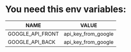 You need this env variables:
============================


| NAME | VALUE |
| ------ | ------ |
| GOOGLE_API_FRONT | api_key_from_google |
| GOOGLE_API_BACK | api_key_from_google |
